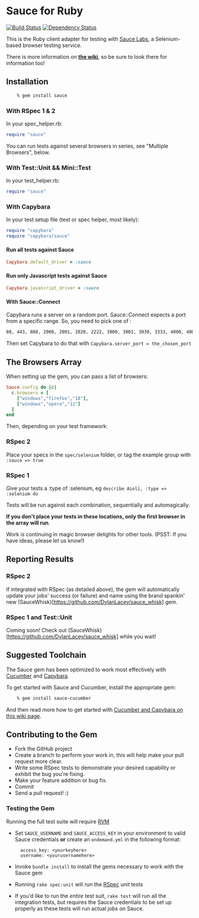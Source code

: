 # Sauce for Ruby
 
[![Build Status](https://travis-ci.org/sauce-labs/sauce_ruby.png)](https://travis-ci.org/sauce-labs/sauce_ruby)
[![Dependency Status](https://gemnasium.com/sauce-labs/sauce_ruby.png)](https://gemnasium.com/sauce-labs/sauce_ruby)

This is the Ruby client adapter for testing with [Sauce
Labs](https://www.saucelabs.com), a Selenium-based browser testing service.


There is more information on **[the
wiki](https://github.com/sauce-labs/sauce_ruby/wiki)**, so be sure to look there
for information too!


## Installation

```bash
    % gem install sauce
```

### With RSpec 1 & 2
In your spec_helper.rb:
```ruby
require "sauce"
```

You can run tests against several browsers in series, see "Multiple Browsers", below.

### With Test::Unit && Mini::Test
In your test_helper.rb:
```ruby
require "sauce"
```

### With Capybara
In your test setup file (test or spec helper, most likely):
```ruby
require "capybara"
require "capybara/sauce"
```

#### Run all tests against Sauce
```ruby
Capybara.default_driver = :sauce
```

#### Run only Javascript tests against Sauce
```ruby
Capybara.javascript_driver = :sauce
```

#### With Sauce::Connect
Capybara runs a server on a random port.  Sauce::Connect expects a port from a specific range.  So, you need to pick one of :

```bash
80, 443, 888, 2000, 2001, 2020, 2222, 3000, 3001, 3030, 3333, 4000, 4001, 4040, 4502, 4503, 5000, 5001, 5050, 5555, 6000, 6001, 6060, 6666, 7000, 7070, 7777, 8000, 8001, 8003, 8031, 8080, 8081, 8888, 9000, 9001, 9080, 9090, 9999, 49221
```
Then set Capybara to do that with ```Capybara.server_port = the_chosen_port```

## The Browsers Array
When setting up the gem, you can pass a list of browsers:

```ruby
Sauce.config do |c|
  c.browsers = [
    ["windows","firefox","18"],
    ["windows","opera","11"]
  ]
end
```

Then, depending on your test framework:

### RSpec 2
Place your specs in the ```spec/selenium``` folder, or tag the example group with ```:sauce => true```

### RSpec 1
Give your tests a :type of :selenium, eg ```describe Aioli, :type => :selenium do```

Tests will be run against each combination, sequentially and automagically.  

**If you don't place your tests in these locations, only the first browser in the array will run**.

Work is continuing in magic browser delights for other tools.  (PSST:  If you have ideas, please let us know!)

## Reporting Results

### RSpec 2

If integrated with RSpec (as detailed above), the gem will automatically update your jobs' success (or failure) and name using the brand spankin' new (SauceWhisk)[https://github.com/DylanLacey/sauce_whisk] gem.

### RSpec 1 and Test::Unit

Coming soon!  Check out (SauceWhisk)[https://github.com/DylanLacey/sauce_whisk] while you wait!

## Suggested Toolchain

The Sauce gem has been optimized to work most effectively with
[Cucumber](https://www.cukes.info) and
[Capybara](http://jnicklas.github.com/capybara/).

To get started with Sauce and Cucumber, install the appropriate gem:

```bash
    % gem install sauce-cucumber
```

And then read more how to get started with [Cucumber and Capybara on this
wiki
page](https://github.com/sauce-labs/sauce_ruby/wiki/Cucumber-and-Capybara).

## Contributing to the Gem

* Fork the GitHub project
* Create a branch to perform your work in, this will help make your pull
  request more clear.
* Write some RSpec tests to demonstrate your desired capability or exhibit the
  bug you're fixing.
* Make your feature addition or bug fix.
* Commit
* Send a pull request! :)


### Testing the Gem

Running the full test suite will require [RVM](http://rvm.beginrescueend.com)

* Set `SAUCE_USERNAME` and `SAUCE_ACCESS_KEY` in your environment to valid Sauce credentials **or** create an `ondemand.yml` in the following format:

        access_key: <yourkeyhere>
        username: <yourusernamehere>

* Invoke `bundle install` to install the gems necessary to work with the Sauce
  gem
* Running `rake spec:unit` will run the [RSpec](https://github.com/rspec/rspec) unit tests
* If you'd like to run the *entire* test suit, ```rake test``` will run all the
  integration tests, but requires the Sauce credentials to be set up properly
  as these tests will run actual jobs on Sauce.
